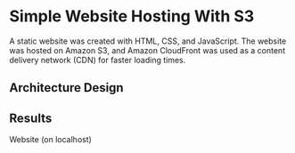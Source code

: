 # Simple Website Hosting With S3

A static website was created with HTML, CSS, and JavaScript.
The website was hosted on Amazon S3, and Amazon CloudFront was used as a content delivery network (CDN) for faster loading times.

## Architecture Design


## Results
Website (on localhost)
